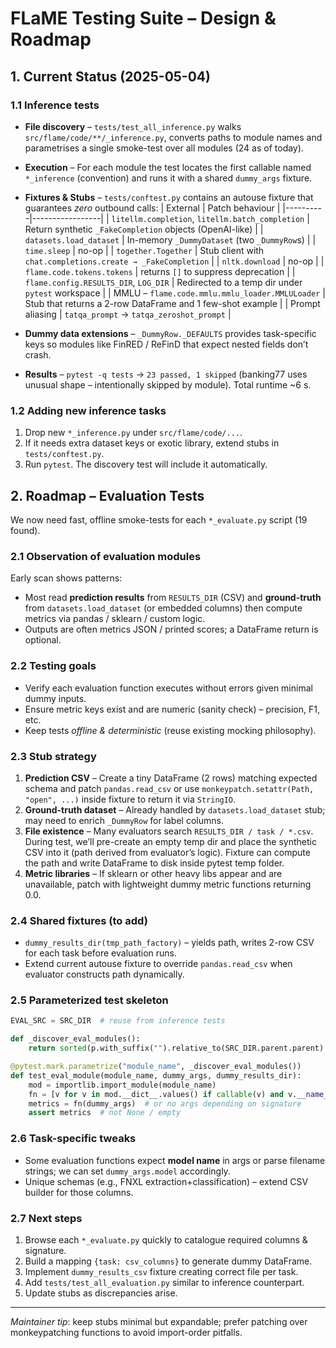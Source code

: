 # FLaME Testing Suite – Design & Roadmap

## 1. Current Status (2025-05-04)
### 1.1 Inference tests
* **File discovery** – `tests/test_all_inference.py` walks `src/flame/code/**/_inference.py`, converts paths to module names and parametrises a single smoke-test over all modules (24 as of today).
* **Execution** – For each module the test locates the first callable named `*_inference` (convention) and runs it with a shared `dummy_args` fixture.
* **Fixtures & Stubs** – `tests/conftest.py` contains an autouse fixture that guarantees *zero* outbound calls:
  | External | Patch behaviour |
  |----------|-----------------|
  | `litellm.completion`, `litellm.batch_completion` | Return synthetic `_FakeCompletion` objects (OpenAI-like) |
  | `datasets.load_dataset` | In-memory `_DummyDataset` (two `_DummyRow`s) |
  | `time.sleep` | no-op |
  | `together.Together` | Stub client with `chat.completions.create → _FakeCompletion` |
  | `nltk.download` | no-op |
  | `flame.code.tokens.tokens` | returns `[]` to suppress deprecation |
  | `flame.config.RESULTS_DIR`, `LOG_DIR` | Redirected to a temp dir under `pytest` workspace |
  | MMLU – `flame.code.mmlu.mmlu_loader.MMLULoader` | Stub that returns a 2-row DataFrame and 1 few-shot example |
  | Prompt aliasing | `tatqa_prompt` → `tatqa_zeroshot_prompt` |

* **Dummy data extensions** – `_DummyRow._DEFAULTS` provides task-specific keys so modules like FinRED / ReFinD that expect nested fields don’t crash.
* **Results** – `pytest -q tests` → `23 passed, 1 skipped` (banking77 uses unusual shape – intentionally skipped by module). Total runtime ~6 s.

### 1.2 Adding new inference tasks
1. Drop new `*_inference.py` under `src/flame/code/...`.
2. If it needs extra dataset keys or exotic library, extend stubs in `tests/conftest.py`.
3. Run `pytest`. The discovery test will include it automatically.

## 2. Roadmap – Evaluation Tests
We now need fast, offline smoke-tests for each `*_evaluate.py` script (19 found).

### 2.1 Observation of evaluation modules
Early scan shows patterns:
* Most read **prediction results** from `RESULTS_DIR` (CSV) and **ground-truth** from `datasets.load_dataset` (or embedded columns) then compute metrics via pandas / sklearn / custom logic.
* Outputs are often metrics JSON / printed scores; a DataFrame return is optional.

### 2.2 Testing goals
* Verify each evaluation function executes without errors given minimal dummy inputs.
* Ensure metric keys exist and are numeric (sanity check) – precision, F1, etc.
* Keep tests *offline & deterministic* (reuse existing mocking philosophy).

### 2.3 Stub strategy
1. **Prediction CSV** – Create a tiny DataFrame (2 rows) matching expected schema and patch `pandas.read_csv` or use `monkeypatch.setattr(Path, "open", ...)` inside fixture to return it via `StringIO`.
2. **Ground-truth dataset** – Already handled by `datasets.load_dataset` stub; may need to enrich `_DummyRow` for label columns.
3. **File existence** – Many evaluators search `RESULTS_DIR / task / *.csv`. During test, we’ll pre-create an empty temp dir and place the synthetic CSV into it (path derived from evaluator’s logic). Fixture can compute the path and write DataFrame to disk inside pytest temp folder.
4. **Metric libraries** – If sklearn or other heavy libs appear and are unavailable, patch with lightweight dummy metric functions returning 0.0.

### 2.4 Shared fixtures (to add)
* `dummy_results_dir(tmp_path_factory)` – yields path, writes 2-row CSV for each task before evaluation runs.
* Extend current autouse fixture to override `pandas.read_csv` when evaluator constructs path dynamically.

### 2.5 Parameterized test skeleton
```python
EVAL_SRC = SRC_DIR  # reuse from inference tests

def _discover_eval_modules():
    return sorted(p.with_suffix("").relative_to(SRC_DIR.parent.parent).parts for p in EVAL_SRC.rglob("*_evaluate.py"))

@pytest.mark.parametrize("module_name", _discover_eval_modules())
def test_eval_module(module_name, dummy_args, dummy_results_dir):
    mod = importlib.import_module(module_name)
    fn = [v for v in mod.__dict__.values() if callable(v) and v.__name__.endswith("_evaluate")][0]
    metrics = fn(dummy_args)  # or no args depending on signature
    assert metrics  # not None / empty
```

### 2.6 Task-specific tweaks
* Some evaluation functions expect **model name** in args or parse filename strings; we can set `dummy_args.model` accordingly.
* Unique schemas (e.g., FNXL extraction+classification) – extend CSV builder for those columns.

### 2.7 Next steps
1. Browse each `*_evaluate.py` quickly to catalogue required columns & signature.
2. Build a mapping `{task: csv_columns}` to generate dummy DataFrame.
3. Implement `dummy_results_csv` fixture creating correct file per task.
4. Add `tests/test_all_evaluation.py` similar to inference counterpart.
5. Update stubs as discrepancies arise.

---
*Maintainer tip*: keep stubs minimal but expandable; prefer patching over monkeypatching functions to avoid import-order pitfalls.
